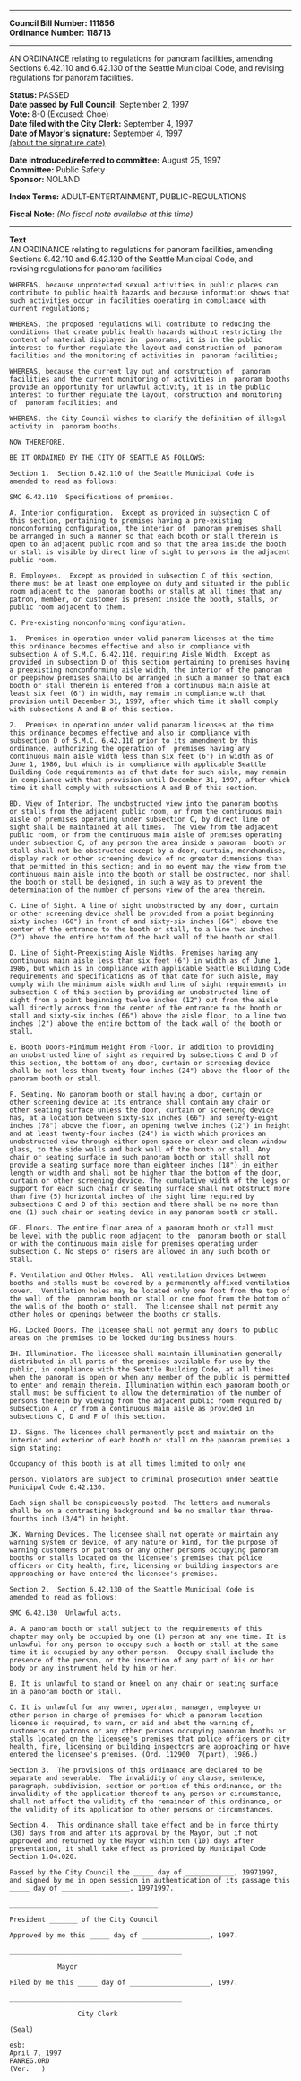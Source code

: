 * * * * *  
  
**Council Bill Number: [](#h0)[](#h2)111856**   
**Ordinance Number: 118713**  
  
* * * * *  
  
AN ORDINANCE relating to regulations for panoram facilities, amending Sections 6.42.110 and 6.42.130 of the Seattle Municipal Code, and revising regulations for panoram facilities.  
  
**Status:** PASSED   
**Date passed by Full Council:** September 2, 1997   
**Vote:** 8-0 (Excused: Choe)   
**Date filed with the City Clerk:** September 4, 1997   
**Date of Mayor's signature:** September 4, 1997   
[(about the signature date)](/~public/approvaldate.htm)   
  
  
**Date introduced/referred to committee:** August 25, 1997   
**Committee:** Public Safety   
**Sponsor:** NOLAND   
  
**Index Terms:** ADULT-ENTERTAINMENT, PUBLIC-REGULATIONS  
  
**Fiscal Note:** *(No fiscal note available at this time)*  
  
* * * * *  
  
**Text**  
    AN ORDINANCE relating to regulations for  panoram facilities, amending  
    Sections 6.42.110 and 6.42.130 of the Seattle Municipal Code, and  
    revising regulations for  panoram facilities  
  
    WHEREAS, because unprotected sexual activities in public places can  
    contribute to public health hazards and because information shows that  
    such activities occur in facilities operating in compliance with  
    current regulations;  
  
    WHEREAS, the proposed regulations will contribute to reducing the  
    conditions that create public health hazards without restricting the  
    content of material displayed in  panorams, it is in the public  
    interest to further regulate the layout and construction of  panoram  
    facilities and the monitoring of activities in  panoram facilities;  
  
    WHEREAS, because the current lay out and construction of  panoram  
    facilities and the current monitoring of activities in  panoram booths  
    provide an opportunity for unlawful activity, it is in the public  
    interest to further regulate the layout, construction and monitoring  
    of  panoram facilities; and  
  
    WHEREAS, the City Council wishes to clarify the definition of illegal  
    activity in  panoram booths.  
  
    NOW THEREFORE,  
  
    BE IT ORDAINED BY THE CITY OF SEATTLE AS FOLLOWS:  
  
    Section 1.  Section 6.42.110 of the Seattle Municipal Code is  
    amended to read as follows:  
  
    SMC 6.42.110  Specifications of premises.  
  
    A. Interior configuration.  Except as provided in subsection C of  
    this section, pertaining to premises having a pre-existing  
    nonconforming configuration, the interior of  panoram premises shall  
    be arranged in such a manner so that each booth or stall therein is  
    open to an adjacent public room and so that the area inside the booth  
    or stall is visible by direct line of sight to persons in the adjacent  
    public room.  
  
    B. Employees.  Except as provided in subsection C of this section,  
    there must be at least one employee on duty and situated in the public  
    room adjacent to the  panoram booths or stalls at all times that any  
    patron, member, or customer is present inside the booth, stalls, or  
    public room adjacent to them.  
  
    C. Pre-existing nonconforming configuration.  
  
    1.  Premises in operation under valid panoram licenses at the time  
    this ordinance becomes effective and also in compliance with  
    subsection A of S.M.C. 6.42.110, requiring Aisle Width. Except as  
    provided in subsection D of this section pertaining to premises having  
    a preexisting nonconforming aisle width, the interior of the panoram  
    or peepshow premises shallto be arranged in such a manner so that each  
    booth or stall therein is entered from a continuous main aisle at  
    least six feet (6') in width, may remain in compliance with that  
    provision until December 31, 1997, after which time it shall comply  
    with subsections A and B of this section.  
  
    2.  Premises in operation under valid panoram licenses at the time  
    this ordinance becomes effective and also in compliance with  
    subsection D of S.M.C. 6.42.110 prior to its amendment by this  
    ordinance, authorizing the operation of  premises having any  
    continuous main aisle width less than six feet (6') in width as of  
    June 1, 1986, but which is in compliance with applicable Seattle  
    Building Code requirements as of that date for such aisle, may remain  
    in compliance with that provision until December 31, 1997, after which  
    time it shall comply with subsections A and B of this section.  
  
    BD. View of Interior. The unobstructed view into the panoram booths  
    or stalls from the adjacent public room, or from the continuous main  
    aisle of premises operating under subsection C, by direct line of  
    sight shall be maintained at all times.  The view from the adjacent  
    public room, or from the continuous main aisle of premises operating  
    under subsection C, of any person the area inside a panoram  booth or  
    stall shall not be obstructed except by a door, curtain, merchandise,  
    display rack or other screening device of no greater dimensions than  
    that permitted in this section; and in no event may the view from the  
    continuous main aisle into the booth or stall be obstructed, nor shall  
    the booth or stall be designed, in such a way as to prevent the  
    determination of the number of persons view of the area therein.  
  
    C. Line of Sight. A line of sight unobstructed by any door, curtain  
    or other screening device shall be provided from a point beginning  
    sixty inches (60") in front of and sixty-six inches (66") above the  
    center of the entrance to the booth or stall, to a line two inches  
    (2") above the entire bottom of the back wall of the booth or stall.  
  
    D. Line of Sight-Preexisting Aisle Widths. Premises having any  
    continuous main aisle less than six feet (6') in width as of June 1,  
    1986, but which is in compliance with applicable Seattle Building Code  
    requirements and specifications as of that date for such aisle, may  
    comply with the minimum aisle width and line of sight requirements in  
    subsection C of this section by providing an unobstructed line of  
    sight from a point beginning twelve inches (12") out from the aisle  
    wall directly across from the center of the entrance to the booth or  
    stall and sixty-six inches (66") above the aisle floor, to a line two  
    inches (2") above the entire bottom of the back wall of the booth or  
    stall.  
  
    E. Booth Doors-Minimum Height From Floor. In addition to providing  
    an unobstructed line of sight as required by subsections C and D of  
    this section, the bottom of any door, curtain or screening device  
    shall be not less than twenty-four inches (24") above the floor of the  
    panoram booth or stall.  
  
    F. Seating. No panoram booth or stall having a door, curtain or  
    other screening device at its entrance shall contain any chair or  
    other seating surface unless the door, curtain or screening device  
    has, at a location between sixty-six inches (66") and seventy-eight  
    inches (78") above the floor, an opening twelve inches (12") in height  
    and at least twenty-four inches (24") in width which provides an  
    unobstructed view through either open space or clear and clean window  
    glass, to the side walls and back wall of the booth or stall. Any  
    chair or seating surface in such panoram booth or stall shall not  
    provide a seating surface more than eighteen inches (18") in either  
    length or width and shall not be higher than the bottom of the door,  
    curtain or other screening device. The cumulative width of the legs or  
    support for each such chair or seating surface shall not obstruct more  
    than five (5) horizontal inches of the sight line required by  
    subsections C and D of this section and there shall be no more than  
    one (1) such chair or seating device in any panoram booth or stall.  
  
    GE. Floors. The entire floor area of a panoram booth or stall must  
    be level with the public room adjacent to the  panoram booth or stall  
    or with the continuous main aisle for premises operating under  
    subsection C. No steps or risers are allowed in any such booth or  
    stall.  
  
    F. Ventilation and Other Holes.  All ventilation devices between  
    booths and stalls must be covered by a permanently affixed ventilation  
    cover.  Ventilation holes may be located only one foot from the top of  
    the wall of the  panoram booth or stall or one foot from the bottom of  
    the walls of the booth or stall.  The licensee shall not permit any  
    other holes or openings between the booths or stalls.  
  
    HG. Locked Doors. The licensee shall not permit any doors to public  
    areas on the premises to be locked during business hours.  
  
    IH. Illumination. The licensee shall maintain illumination generally  
    distributed in all parts of the premises available for use by the  
    public, in compliance with the Seattle Building Code, at all times  
    when the panoram is open or when any member of the public is permitted  
    to enter and remain therein. Illumination within each panoram booth or  
    stall must be sufficient to allow the determination of the number of  
    persons therein by viewing from the adjacent public room required by  
    subsection A , or from a continuous main aisle as provided in  
    subsections C, D and F of this section.  
  
    IJ. Signs. The licensee shall permanently post and maintain on the  
    interior and exterior of each booth or stall on the panoram premises a  
    sign stating:  
  
    Occupancy of this booth is at all times limited to only one  
  
    person. Violators are subject to criminal prosecution under Seattle  
    Municipal Code 6.42.130.  
  
    Each sign shall be conspicuously posted. The letters and numerals  
    shall be on a contrasting background and be no smaller than three-  
    fourths inch (3/4") in height.  
  
    JK. Warning Devices. The licensee shall not operate or maintain any  
    warning system or device, of any nature or kind, for the purpose of  
    warning customers or patrons or any other persons occupying panoram  
    booths or stalls located on the licensee's premises that police  
    officers or City health, fire, licensing or building inspectors are  
    approaching or have entered the licensee's premises.  
  
    Section 2.  Section 6.42.130 of the Seattle Municipal Code is  
    amended to read as follows:  
  
    SMC 6.42.130  Unlawful acts.  
  
    A. A panoram booth or stall subject to the requirements of this  
    chapter may only be occupied by one (1) person at any one time. It is  
    unlawful for any person to occupy such a booth or stall at the same  
    time it is occupied by any other person.  Occupy shall include the  
    presence of the person, or the insertion of any part of his or her  
    body or any instrument held by him or her.  
  
    B. It is unlawful to stand or kneel on any chair or seating surface  
    in a panoram booth or stall.  
  
    C. It is unlawful for any owner, operator, manager, employee or  
    other person in charge of premises for which a panoram location  
    license is required, to warn, or aid and abet the warning of,  
    customers or patrons or any other persons occupying panoram booths or  
    stalls located on the licensee's premises that police officers or city  
    health, fire, licensing or building inspectors are approaching or have  
    entered the licensee's premises. (Ord. 112900  7(part), 1986.)  
  
    Section 3.  The provisions of this ordinance are declared to be  
    separate and severable.  The invalidity of any clause, sentence,  
    paragraph, subdivision, section or portion of this ordinance, or the  
    invalidity of the application thereof to any person or circumstance,  
    shall not affect the validity of the remainder of this ordinance, or  
    the validity of its application to other persons or circumstances.  
  
    Section 4.  This ordinance shall take effect and be in force thirty  
    (30) days from and after its approval by the Mayor, but if not  
    approved and returned by the Mayor within ten (10) days after  
    presentation, it shall take effect as provided by Municipal Code  
    Section 1.04.020.  
  
    Passed by the City Council the _____ day of ____________, 19971997,  
    and signed by me in open session in authentication of its passage this  
    _____ day of _________________, 19971997.  
  
    _____________________________________  
  
    President _______ of the City Council  
  
    Approved by me this _____ day of _________________, 1997.  
  
    ___________________________________________  
  
                Mayor  
  
    Filed by me this _____ day of ____________________, 1997.  
  
    ___________________________________________  
  
                     City Clerk  
  
    (Seal)  
  
    esb:  
    April 7, 1997  
    PANREG.ORD  
    (Ver.   )  
